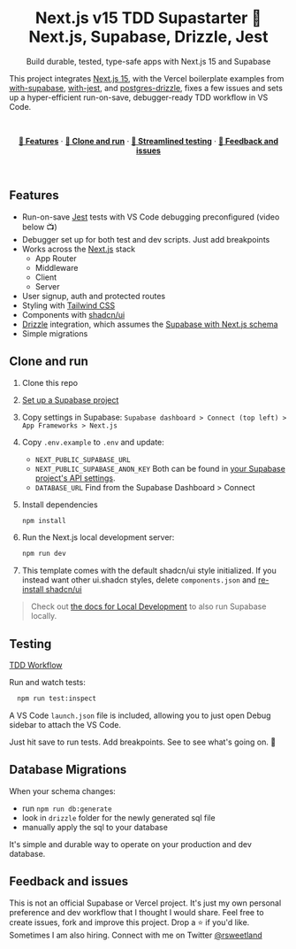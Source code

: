 
<h1 align="center">Next.js v15 TDD Supastarter 🤩<br /> Next.js, Supabase, Drizzle, Jest </h1>
<p role="heading" align="center">
  Build durable, tested, type-safe apps with Next.js 15 and Supabase 
</p>

<p>This project integrates <a href="https://nextjs.org/blog/next-15">Next.js 15</a>, with the Vercel boilerplate examples from <a href="https://github.com/vercel/next.js/tree/v15.0.2/examples/with-supabase">with-supabase</a>, <a href="https://github.com/vercel/next.js/tree/v15.0.2/examples/with-jest">with-jest</a>, and <a href="https://github.com/vercel/examples/tree/%40vercel/examples-ui%402.0.3/storage/postgres-drizzle">postgres-drizzle</a></li>, fixes a few issues and sets up a hyper-efficient run-on-save, debugger-ready TDD workflow in VS Code.</p><br />

<p align="center">
  <a href="#features"><strong>💎 Features</strong></a> ·
  <a href="#clone-and-run"><strong>🚗 Clone and run</strong></a> ·
  <a href="#testing"><strong>🧪 Streamlined testing</strong></a> ·
  <a href="#feedback-and-issues"><strong>👋 Feedback and issues</strong></a>
</p>
<br/>

## Features
- Run-on-save [Jest](https://jestjs.io/) tests with VS Code debugging preconfigured (video below 📺)
- Debugger set up for both test and dev scripts. Just add breakpoints
- Works across the [Next.js](https://nextjs.org) stack
  - App Router
  - Middleware
  - Client
  - Server
- User signup, auth and protected routes
- Styling with [Tailwind CSS](https://tailwindcss.com)
- Components with [shadcn/ui](https://ui.shadcn.com/)
- [Drizzle](https://orm.drizzle.team/) integration, which assumes the [Supabase with Next.js schema](https://supabase.com/docs/guides/getting-started/quickstarts/nextjs) 
- Simple migrations

## Clone and run

1. Clone this repo
1. [Set up a Supabase project](https://supabase.com/docs/guides/getting-started/quickstarts/nextjs)
1. Copy settings in Supabase: `Supabase dashboard > Connect (top left) > App Frameworks > Next.js`
2.  Copy `.env.example`  to `.env`  and update:<br />
    * `NEXT_PUBLIC_SUPABASE_URL` 
    * `NEXT_PUBLIC_SUPABASE_ANON_KEY`  Both can be found in [your Supabase project's API settings](https://app.supabase.*com/project/_/settings/api).
    * `DATABASE_URL`  Find from the Supabase Dashboard > Connect
3. Install dependencies
    ```bash
    npm install
    ```
4. Run the Next.js local development server:

   ```bash
   npm run dev
   ```

5. This template comes with the default shadcn/ui style initialized. If you instead want other ui.shadcn styles, delete `components.json` and [re-install shadcn/ui](https://ui.shadcn.com/docs/installation/next)

> Check out [the docs for Local Development](https://supabase.com/docs/guides/getting-started/local-development) to also run Supabase locally.

## Testing

<p align="center">
  
[TDD Workflow](https://github.com/user-attachments/assets/06b87ae3-1f16-4b77-b8b9-5d0eb181462e)

</p>


Run and watch tests:

```bash
  npm run test:inspect
```
A VS Code `launch.json` file is included, allowing you to just open Debug sidebar to attach the VS Code.

Just hit save to run tests. Add breakpoints. See to see what's going on. 🔬

## Database Migrations
When your schema changes: 
* run `npm run db:generate`
* look in `drizzle` folder for the newly generated sql file
* manually apply the sql to your database

It's simple and durable way to operate on your production and dev database.

## Feedback and issues

This is not an official Supabase or Vercel project. It's just my own personal preference and dev workflow that I thought I would share. Feel free to create issues, fork and improve this project. Drop a ⭐️ if you'd like. Sometimes I am also hiring. Connect with me on Twitter <a href="https://twitter.com/rsweetland">@rsweetland</a>

